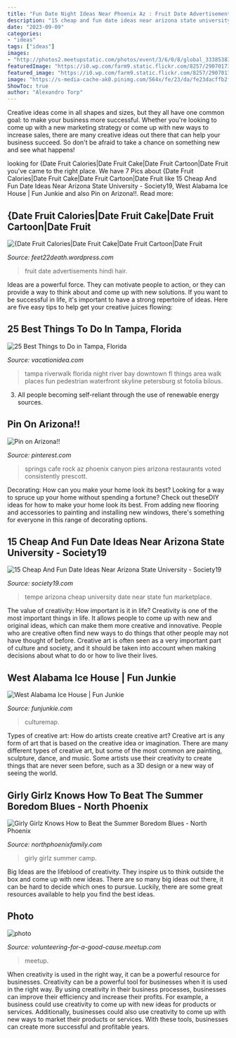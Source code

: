 ```yaml
---
title: "Fun Date Night Ideas Near Phoenix Az : Fruit Date Advertisements Hindi Hair"
description: "15 cheap and fun date ideas near arizona state university"
date: "2023-09-09"
categories:
- "ideas"
tags: ["ideas"]
images:
- "http://photos2.meetupstatic.com/photos/event/3/6/0/8/global_333853832.jpeg"
featuredImage: "https://i0.wp.com/farm9.static.flickr.com/8257/29070173105_b1a966fb33.jpg"
featured_image: "https://i0.wp.com/farm9.static.flickr.com/8257/29070173105_b1a966fb33.jpg"
image: "https://s-media-cache-ak0.pinimg.com/564x/fe/23/da/fe23dacffb2f4bd91261e128db6187a6.jpg"
ShowToc: true
author: "Alexandro Torp"
---
```



Creative ideas come in all shapes and sizes, but they all have one common goal: to make your business more successful. Whether you're looking to come up with a new marketing strategy or come up with new ways to increase sales, there are many creative ideas out there that can help your business succeed. So don't be afraid to take a chance on something new and see what happens!

	

		
looking for {Date Fruit Calories|Date Fruit Cake|Date Fruit Cartoon|Date Fruit you've came to the right place. We have 7 Pics about {Date Fruit Calories|Date Fruit Cake|Date Fruit Cartoon|Date Fruit like 15 Cheap And Fun Date Ideas Near Arizona State University - Society19, West Alabama Ice House | Fun Junkie and also Pin on Arizona!!. Read more:
		
    
## {Date Fruit Calories|Date Fruit Cake|Date Fruit Cartoon|Date Fruit

<img loading=lazy src="https://i0.wp.com/farm9.static.flickr.com/8257/29070173105_b1a966fb33.jpg" onerror="this.onerror=null;this.src='https://tse2.mm.bing.net/th?id=OIP.FmyS96Kw1EGdtZawxk6m0QAAAA&amp;pid=15.1';" alt="{Date Fruit Calories|Date Fruit Cake|Date Fruit Cartoon|Date Fruit">

_Source: feet22death.wordpress.com_

>fruit date advertisements hindi hair. 

	

Ideas are a powerful force. They can motivate people to action, or they can provide a way to think about and come up with new solutions. If you want to be successful in life, it's important to have a strong repertoire of ideas. Here are five easy tips to help get your creative juices flowing: 

    
## 25 Best Things To Do In Tampa, Florida

<img loading=lazy src="https://vacationidea.com/pix/img25Hy8R/florida/t-t8_tampa_riverwalk_5546_mobi.jpg" onerror="this.onerror=null;this.src='https://tse2.mm.bing.net/th?id=OIP.BKr5LVl3028G37B83ROizwHaE7&amp;pid=15.1';" alt="25 Best Things to Do in Tampa, Florida">

_Source: vacationidea.com_

>tampa riverwalk florida night river bay downtown fl things area walk places fun pedestrian waterfront skyline petersburg st fotolia bilous. 

	

3. All people becoming self-reliant through the use of renewable energy sources. 

    
## Pin On Arizona!!

<img loading=lazy src="https://s-media-cache-ak0.pinimg.com/564x/fe/23/da/fe23dacffb2f4bd91261e128db6187a6.jpg" onerror="this.onerror=null;this.src='https://tse4.mm.bing.net/th?id=OIP.zLHEidrZVF62bn6QwBfRPwAAAA&amp;pid=15.1';" alt="Pin on Arizona!!">

_Source: pinterest.com_

>springs cafe rock az phoenix canyon pies arizona restaurants voted consistently prescott. 

	

Decorating: How can you make your home look its best?
Looking for a way to spruce up your home without spending a fortune? Check out theseDIY ideas for how to make your home look its best. From adding new flooring and accessories to painting and installing new windows, there's something for everyone in this range of decorating options.

    
## 15 Cheap And Fun Date Ideas Near Arizona State University - Society19

<img loading=lazy src="https://i1.wp.com/www.kraemereng.com/Kraemer/pageimages/0113.jpg?w=1170" onerror="this.onerror=null;this.src='https://tse4.mm.bing.net/th?id=OIP.ZYiQ2Y0O2S4XEPUVjGzEOwHaE7&amp;pid=15.1';" alt="15 Cheap And Fun Date Ideas Near Arizona State University - Society19">

_Source: society19.com_

>tempe arizona cheap university date near state fun marketplace. 

	

The value of creativity: How important is it in life?
Creativity is one of the most important things in life. It allows people to come up with new and original ideas, which can make them more creative and innovative. People who are creative often find new ways to do things that other people may not have thought of before. Creative art is often seen as a very important part of culture and society, and it should be taken into account when making decisions about what to do or how to live their lives.

    
## West Alabama Ice House | Fun Junkie

<img loading=lazy src="https://funjunkie.com/wp-content/uploads/2014/05/West_Alabama_Ice_House_crowd.jpg" onerror="this.onerror=null;this.src='https://tse4.mm.bing.net/th?id=OIP.TfVDDC4xtXa1eYSs9LHjZwHaFj&amp;pid=15.1';" alt="West Alabama Ice House | Fun Junkie">

_Source: funjunkie.com_

>culturemap. 

	

Types of creative art: How do artists create creative art?
Creative art is any form of art that is based on the creative idea or imagination. There are many different types of creative art, but some of the most common are painting, sculpture, dance, and music. Some artists use their creativity to create things that are never seen before, such as a 3D design or a new way of seeing the world.

    
## Girly Girlz Knows How To Beat The Summer Boredom Blues - North Phoenix

<img loading=lazy src="http://northphoenixfamily.com/wp-content/uploads/2017/03/IMG_5869-2.jpg" onerror="this.onerror=null;this.src='https://tse2.mm.bing.net/th?id=OIP.E8dKM3L-wUk8x0eNdyJV0AHaE8&amp;pid=15.1';" alt="Girly Girlz Knows How to Beat the Summer Boredom Blues - North Phoenix">

_Source: northphoenixfamily.com_

>girly girlz summer camp. 

	

Big Ideas are the lifeblood of creativity. They inspire us to think outside the box and come up with new ideas. There are so many big ideas out there, it can be hard to decide which ones to pursue. Luckily, there are some great resources available to help you find the best ideas.

    
## Photo

<img loading=lazy src="http://photos2.meetupstatic.com/photos/event/3/6/0/8/global_333853832.jpeg" onerror="this.onerror=null;this.src='https://tse2.mm.bing.net/th?id=OIP.lNQhodpv2MNNjC4_4CUNqAAAAA&amp;pid=15.1';" alt="photo">

_Source: volunteering-for-a-good-cause.meetup.com_

>meetup. 

	

When creativity is used in the right way, it can be a powerful resource for businesses.
Creativity can be a powerful tool for businesses when it is used in the right way. By using creativity in their business processes, businesses can improve their efficiency and increase their profits. For example, a business could use creativity to come up with new ideas for products or services. Additionally, businesses could also use creativity to come up with new ways to market their products or services. With these tools, businesses can create more successful and profitable years.

